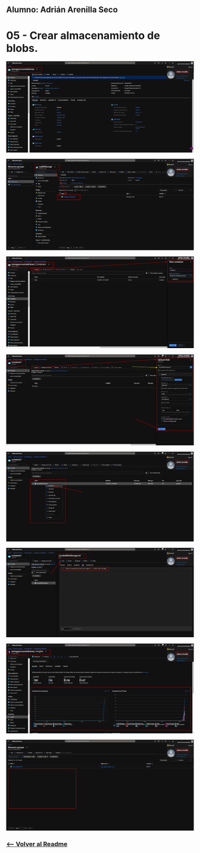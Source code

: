 ## Alumno: Adrián Arenilla Seco

# 05 - Crear almacenamiento de blobs.

![](Evidencias/05a-CreateBlobStorage.png)

![](Evidencias/05b-CreateBlobStorage.png)

![](Evidencias/05c-CreateBlobStorage.png)

![](Evidencias/05d-CreateBlobStorage.png)

![](Evidencias/05e-CreateBlobStorage.png)

![](Evidencias/05f-CreateBlobStorage.png)

![](Evidencias/05g-CreateBlobStorage.png)

![](Evidencias/05h-CreateBlobStorage.png)


### [<-- Volver al Readme](../../Readme.md)


